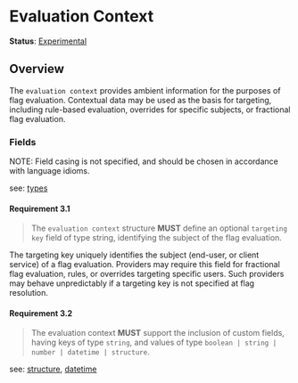 # Evaluation Context

**Status**: [Experimental](./README.md#document-statuses)

## Overview

The `evaluation context` provides ambient information for the purposes of flag evaluation. Contextual data may be used as the basis for targeting, including rule-based evaluation, overrides for specific subjects, or fractional flag evaluation.

### Fields

NOTE: Field casing is not specified, and should be chosen in accordance with language idioms.

see: [types](./types.md)

#### Requirement 3.1

> The `evaluation context` structure **MUST** define an optional `targeting key` field of type string, identifying the subject of the flag evaluation.

The targeting key uniquely identifies the subject (end-user, or client service) of a flag evaluation. Providers may require this field for fractional flag evaluation, rules, or overrides targeting specific users. Such providers may behave unpredictably if a targeting key is not specified at flag resolution.

#### Requirement 3.2

> The evaluation context **MUST** support the inclusion of custom fields, having keys of type `string`, and values of type `boolean | string | number | datetime | structure`.

see: [structure](./types.md#structure), [datetime](./types.md#datetime)
